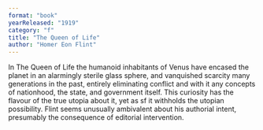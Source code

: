 ```yaml
---
format: "book"
yearReleased: "1919"
category: "f"
title: "The Queen of Life"
author: "Homer Eon Flint"
---
```

In The Queen of Life the humanoid inhabitants of Venus have encased the planet in an  alarmingly sterile glass  sphere, and vanquished scarcity many generations in the past, entirely  eliminating conflict and with it any concepts of nationhood, the state, and  government itself. This curiosity has the flavour of the true utopia about it,  yet as sf it withholds the utopian possibility. Flint seems unusually ambivalent  about his authorial intent, presumably the consequence of editorial  intervention.
 